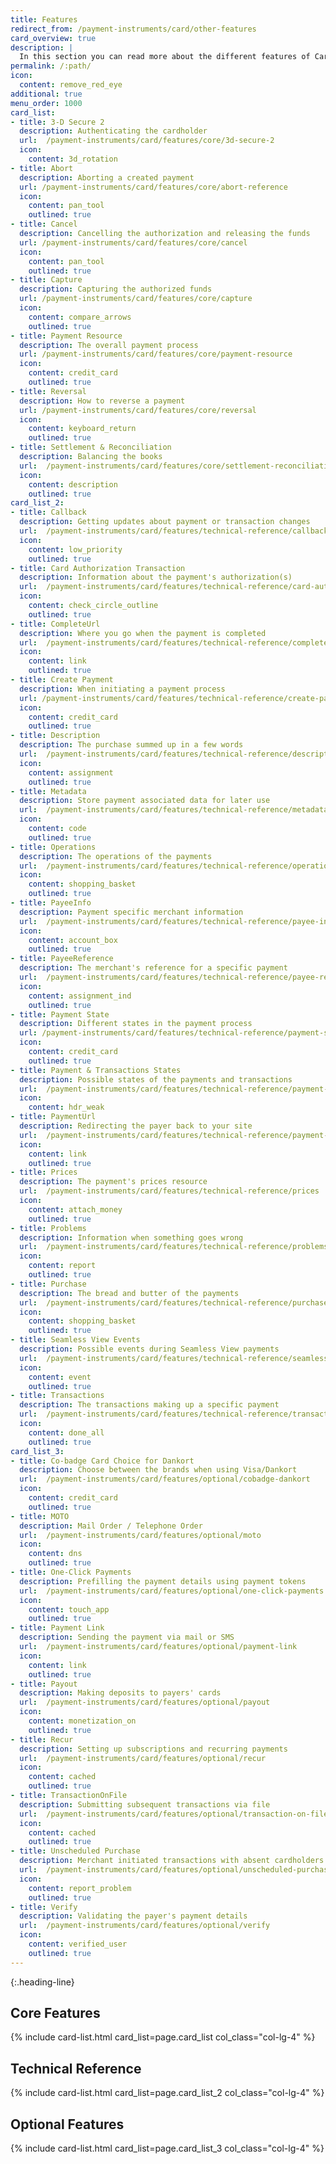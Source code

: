 ```yaml
---
title: Features
redirect_from: /payment-instruments/card/other-features
card_overview: true
description: |
  In this section you can read more about the different features of Card.
permalink: /:path/
icon:
  content: remove_red_eye
additional: true
menu_order: 1000
card_list:
- title: 3-D Secure 2
  description: Authenticating the cardholder
  url:  /payment-instruments/card/features/core/3d-secure-2
  icon:
    content: 3d_rotation
- title: Abort
  description: Aborting a created payment
  url: /payment-instruments/card/features/core/abort-reference
  icon:
    content: pan_tool
    outlined: true
- title: Cancel
  description: Cancelling the authorization and releasing the funds
  url: /payment-instruments/card/features/core/cancel
  icon:
    content: pan_tool
    outlined: true
- title: Capture
  description: Capturing the authorized funds
  url: /payment-instruments/card/features/core/capture
  icon:
    content: compare_arrows
    outlined: true
- title: Payment Resource
  description: The overall payment process
  url: /payment-instruments/card/features/core/payment-resource
  icon:
    content: credit_card
    outlined: true
- title: Reversal
  description: How to reverse a payment
  url: /payment-instruments/card/features/core/reversal
  icon:
    content: keyboard_return
    outlined: true
- title: Settlement & Reconciliation
  description: Balancing the books
  url:  /payment-instruments/card/features/core/settlement-reconciliation
  icon:
    content: description
    outlined: true
card_list_2:
- title: Callback
  description: Getting updates about payment or transaction changes
  url:  /payment-instruments/card/features/technical-reference/callback
  icon:
    content: low_priority
    outlined: true
- title: Card Authorization Transaction
  description: Information about the payment's authorization(s)
  url:  /payment-instruments/card/features/technical-reference/card-authorization-transaction
  icon:
    content: check_circle_outline
    outlined: true
- title: CompleteUrl
  description: Where you go when the payment is completed
  url:  /payment-instruments/card/features/technical-reference/complete-url
  icon:
    content: link
    outlined: true
- title: Create Payment
  description: When initiating a payment process
  url: /payment-instruments/card/features/technical-reference/create-payment
  icon:
    content: credit_card
    outlined: true
- title: Description
  description: The purchase summed up in a few words
  url:  /payment-instruments/card/features/technical-reference/description
  icon:
    content: assignment
    outlined: true
- title: Metadata
  description: Store payment associated data for later use
  url:  /payment-instruments/card/features/technical-reference/metadata
  icon:
    content: code
    outlined: true
- title: Operations
  description: The operations of the payments
  url:  /payment-instruments/card/features/technical-reference/operations
  icon:
    content: shopping_basket
    outlined: true
- title: PayeeInfo
  description: Payment specific merchant information
  url:  /payment-instruments/card/features/technical-reference/payee-info
  icon:
    content: account_box
    outlined: true
- title: PayeeReference
  description: The merchant's reference for a specific payment
  url:  /payment-instruments/card/features/technical-reference/payee-reference
  icon:
    content: assignment_ind
    outlined: true
- title: Payment State
  description: Different states in the payment process
  url: /payment-instruments/card/features/technical-reference/payment-state
  icon:
    content: credit_card
    outlined: true
- title: Payment & Transactions States
  description: Possible states of the payments and transactions
  url:  /payment-instruments/card/features/technical-reference/payment-transaction-states
  icon:
    content: hdr_weak
- title: PaymentUrl
  description: Redirecting the payer back to your site
  url:  /payment-instruments/card/features/technical-reference/payment-url
  icon:
    content: link
    outlined: true
- title: Prices
  description: The payment's prices resource
  url:  /payment-instruments/card/features/technical-reference/prices
  icon:
    content: attach_money
    outlined: true
- title: Problems
  description: Information when something goes wrong
  url:  /payment-instruments/card/features/technical-reference/problems
  icon:
    content: report
    outlined: true
- title: Purchase
  description: The bread and butter of the payments
  url:  /payment-instruments/card/features/technical-reference/purchase
  icon:
    content: shopping_basket
    outlined: true
- title: Seamless View Events
  description: Possible events during Seamless View payments
  url:  /payment-instruments/card/features/technical-reference/seamless-view-events
  icon:
    content: event
    outlined: true
- title: Transactions
  description: The transactions making up a specific payment
  url:  /payment-instruments/card/features/technical-reference/transactions
  icon:
    content: done_all
    outlined: true
card_list_3:
- title: Co-badge Card Choice for Dankort
  description: Choose between the brands when using Visa/Dankort
  url:  /payment-instruments/card/features/optional/cobadge-dankort
  icon:
    content: credit_card
    outlined: true
- title: MOTO
  description: Mail Order / Telephone Order
  url:  /payment-instruments/card/features/optional/moto
  icon:
    content: dns
    outlined: true
- title: One-Click Payments
  description: Prefilling the payment details using payment tokens
  url:  /payment-instruments/card/features/optional/one-click-payments
  icon:
    content: touch_app
    outlined: true
- title: Payment Link
  description: Sending the payment via mail or SMS
  url:  /payment-instruments/card/features/optional/payment-link
  icon:
    content: link
    outlined: true
- title: Payout
  description: Making deposits to payers' cards
  url:  /payment-instruments/card/features/optional/payout
  icon:
    content: monetization_on
    outlined: true
- title: Recur
  description: Setting up subscriptions and recurring payments
  url:  /payment-instruments/card/features/optional/recur
  icon:
    content: cached
    outlined: true
- title: TransactionOnFile
  description: Submitting subsequent transactions via file
  url:  /payment-instruments/card/features/optional/transaction-on-file
  icon:
    content: cached
    outlined: true
- title: Unscheduled Purchase
  description: Merchant initiated transactions with absent cardholders
  url:  /payment-instruments/card/features/optional/unscheduled-purchase
  icon:
    content: report_problem
    outlined: true
- title: Verify
  description: Validating the payer's payment details
  url:  /payment-instruments/card/features/optional/verify
  icon:
    content: verified_user
    outlined: true
---
```


{:.heading-line}

## Core Features

{% include card-list.html card_list=page.card_list
    col_class="col-lg-4" %}

## Technical Reference

{% include card-list.html card_list=page.card_list_2
    col_class="col-lg-4" %}

## Optional Features

{% include card-list.html card_list=page.card_list_3
    col_class="col-lg-4" %}
